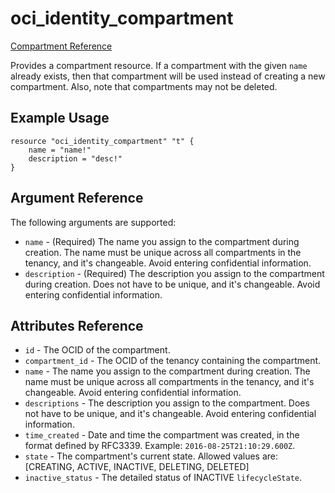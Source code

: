 # oci\_identity\_compartment

[Compartment Reference][84ff5b4e]

  [84ff5b4e]: https://docs.us-phoenix-1.oraclecloud.com/api/#/en/identity/20160918/Compartment/ "CompartmentReference"

Provides a compartment resource. If a compartment with the given `name` already exists, then that compartment will be used instead of creating a new compartment. Also, note that compartments may not be deleted.

## Example Usage

```
resource "oci_identity_compartment" "t" {
    name = "name!"
    description = "desc!"
}
```

## Argument Reference

The following arguments are supported:

* `name` - (Required) The name you assign to the compartment during creation. The name must be unique across all compartments in the tenancy, and it's changeable. Avoid entering confidential information.
* `description` - (Required) The description you assign to the compartment during creation. Does not have to be unique, and it's changeable. Avoid entering confidential information.

## Attributes Reference
* `id` - The OCID of the compartment.
* `compartment_id` - The OCID of the tenancy containing the compartment.
* `name` - The name you assign to the compartment during creation. The name must be unique across all compartments in the tenancy, and it's changeable. Avoid entering confidential information.
* `descriptions` - The description you assign to the compartment. Does not have to be unique, and it's changeable. Avoid entering confidential information.
* `time_created` - Date and time the compartment was created, in the format defined by RFC3339. Example: `2016-08-25T21:10:29.600Z`.
* `state` - The compartment's current state. Allowed values are: [CREATING, ACTIVE, INACTIVE, DELETING, DELETED]
* `inactive_status` - The detailed status of INACTIVE `lifecycleState`.
